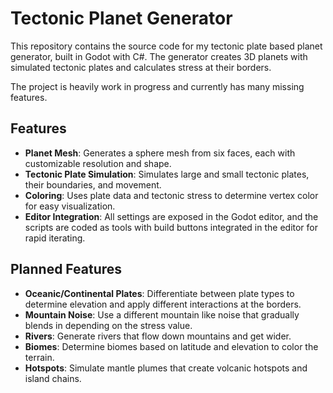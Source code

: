 # Tectonic Planet Generator

This repository contains the source code for my tectonic plate based planet generator, built in Godot with C#. The generator creates 3D planets with simulated tectonic plates and calculates stress at their borders.

The project is heavily work in progress and currently has many missing features.

## Features

- **Planet Mesh**: Generates a sphere mesh from six faces, each with customizable resolution and shape.
- **Tectonic Plate Simulation**: Simulates large and small tectonic plates, their boundaries, and movement.
- **Coloring**: Uses plate data and tectonic stress to determine vertex color for easy visualization.
- **Editor Integration**: All settings are exposed in the Godot editor, and the scripts are coded as tools with build buttons integrated in the editor for rapid iterating.

## Planned Features

- **Oceanic/Continental Plates**: Differentiate between plate types to determine elevation and apply different interactions at the borders.
- **Mountain Noise**: Use a different mountain like noise that gradually blends in depending on the stress value.
- **Rivers**: Generate rivers that flow down mountains and get wider.
- **Biomes**: Determine biomes based on latitude and elevation to color the terrain.
- **Hotspots**: Simulate mantle plumes that create volcanic hotspots and island chains.
